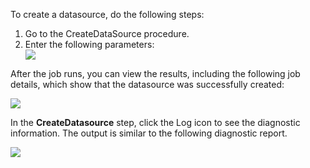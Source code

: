 <p>To create a datasource, do the following steps:</p>
                <ol>
                    <li>Go to the CreateDataSource procedure.</li>
                    <!--  <img src="../../plugins/EC-WebSphere/images/CreateDatasource/EC-WebSphereCreateDatasource1.png" /> -->
                    <li>Enter the following parameters:</li>
                    <img src="../../plugins/EC-WebSphere/images/CreateDatasource/EC-WebSphereCreateDatasource2.png" />
                </ol>
                <p>After the job runs, you can view the results, including the following job details,
                which show that the datasource was successfully created:</p>
                <img src="../../plugins/EC-WebSphere/images/CreateDatasource/EC-WebSphereCreateDatasource3.png" />
                <p>In the <b>CreateDatasource</b> step, click the Log icon
                to see the diagnostic information. The output is similar to
                the following diagnostic
                report.</p><img src="../../plugins/EC-WebSphere/images/CreateDatasource/EC-WebSphereCreateDatasource4.png" />